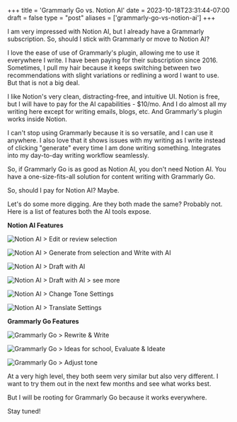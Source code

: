 +++
title = 'Grammarly Go vs. Notion AI'
date = 2023-10-18T23:31:44-07:00
draft = false
type = "post"
aliases = ['grammarly-go-vs-notion-ai']
+++

I am very impressed with Notion AI, but I already have a Grammarly subscription. So, should I stick with Grammarly or move to Notion AI?

I love the ease of use of Grammarly's plugin, allowing me to use it everywhere I write. I have been paying for their subscription since 2016. Sometimes, I pull my hair because it keeps switching between two recommendations with slight variations or redlining a word I want to use. But that is not a big deal.

I like Notion's very clean, distracting-free, and intuitive UI. Notion is free, but I will have to pay for the AI capabilities - $10/mo. And I do almost all my writing here except for writing emails, blogs, etc. And Grammarly's plugin works inside Notion.

I can't stop using Grammarly because it is so versatile, and I can use it anywhere. I also love that it shows issues with my writing as I write instead of clicking "generate" every time I am done writing something. Integrates into my day-to-day writing workflow seamlessly.

So, if Grammarly Go is as good as Notion AI,  you don't need Notion AI. You have a one-size-fits-all solution for content writing with Grammarly Go.

So, should I pay for Notion AI? Maybe.

Let's do some more digging. Are they both made the same? Probably not. Here is a list of features both the AI tools expose.

**Notion AI Features**

![Notion AI > Edit or review selection](/posts/images/grammarly-go-vs-notion-ai/notion-ai-1.png)

![Notion AI > Generate from selection and Write with AI](/posts/images/grammarly-go-vs-notion-ai/notion-ai-2-generate-from-selection.png)

![Notion AI > Draft with AI](/posts/images/grammarly-go-vs-notion-ai/notion-ai-3-draft-with-ai.png)

![Notion AI > Draft with AI > see more](/posts/images/grammarly-go-vs-notion-ai/notion-ai-4_see-more.png)

![Notion AI > Change Tone Settings](/posts/images/grammarly-go-vs-notion-ai/notion-ai-5-change-tone-setting.png)

![Notion AI > Translate Settings](/posts/images/grammarly-go-vs-notion-ai/notion-ai-6-translate-setting.png)

**Grammarly Go Features**

![Grammarly Go > Rewrite & Write ](/posts/images/grammarly-go-vs-notion-ai/grammarly-go-1.png)

![Grammarly Go > Ideas for school, Evaluate & Ideate](/posts/images/grammarly-go-vs-notion-ai/grammarly-go-2.png)

![Grammarly Go > Adjust tone](/posts/images/grammarly-go-vs-notion-ai/grammarly-go-3.png)

At a very high level, they both seem very similar but also very different. I want to try them out in the next few months and see what works best.

But I will be rooting for Grammarly Go because it works everywhere.

Stay tuned!
